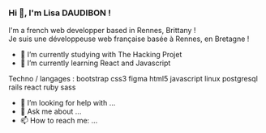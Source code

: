 ### Hi 👋, I'm Lisa DAUDIBON !

I'm a french web developper based in Rennes, Brittany ! <br>
Je suis une développeuse web française basée à Rennes, en Bretagne !

- 🔭 I’m currently studying with The Hacking Projet
- 🌱 I’m currently learning React and Javascript

Techno / langages : 
bootstrap css3 figma html5 javascript linux postgresql rails react ruby sass

- 🤔 I’m looking for help with ...
- 💬 Ask me about ...
- 📫 How to reach me: ...

